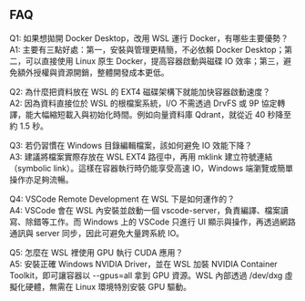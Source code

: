 ## FAQ  
Q1: 如果想拋開 Docker Desktop，改用 WSL 運行 Docker，有哪些主要優勢？  
A1: 主要有三點好處：第一，安裝與管理更精簡，不必依賴 Docker Desktop；第二，可以直接使用 Linux 原生 Docker，提高容器啟動與磁碟 IO 效率；第三，避免額外授權與資源開銷，整體開發成本更低。  

Q2: 為什麼把資料放在 WSL 的 EXT4 磁碟架構下就能加快容器啟動速度？  
A2: 因為資料直接位於 WSL 的根檔案系統，I/O 不需透過 DrvFS 或 9P 協定轉譯，能大幅縮短載入與初始化時間。例如向量資料庫 Qdrant，就從近 40 秒降至約 1.5 秒。  

Q3: 若仍習慣在 Windows 目錄編輯檔案，該如何避免 IO 效能下降？  
A3: 建議將檔案實際存放在 WSL EXT4 路徑中，再用 mklink 建立符號連結（symbolic link）。這樣在容器執行時仍能享受高速 IO，Windows 端瀏覽或簡單操作亦足夠流暢。  

Q4: VSCode Remote Development 在 WSL 下是如何運作的？  
A4: VSCode 會在 WSL 內安裝並啟動一個 vscode-server，負責編譯、檔案讀寫、除錯等工作。而 Windows 上的 VSCode 只進行 UI 顯示與操作，再透過網路通訊與 server 同步，因此可避免大量跨系統 IO。  

Q5: 怎麼在 WSL 裡使用 GPU 執行 CUDA 應用？  
A5: 安裝正確 Windows NVIDIA Driver，並在 WSL 加裝 NVIDIA Container Toolkit，即可讓容器以 --gpus=all 拿到 GPU 資源。WSL 內部透過 /dev/dxg 虛擬化硬體，無需在 Linux 環境特別安裝 GPU 驅動。
